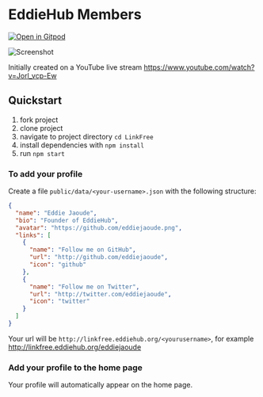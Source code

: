 # EddieHub Members

[![Open in Gitpod](https://gitpod.io/button/open-in-gitpod.svg)](https://gitpod.io/#https://github.com/EddieHubCommunity/LinkFree)

![Screenshot](https://user-images.githubusercontent.com/624760/132914060-a1ce5f13-d2df-4dac-8fad-345a71da7edd.png)

Initially created on a YouTube live stream https://www.youtube.com/watch?v=Jorl_vcp-Ew

## Quickstart

1. fork project
2. clone project
3. navigate to project directory `cd LinkFree`
4. install dependencies with `npm install`
5. run `npm start`

### To add your profile

Create a file `public/data/<your-username>.json` with the following structure:

```json
{
  "name": "Eddie Jaoude",
  "bio": "Founder of EddieHub",
  "avatar": "https://github.com/eddiejaoude.png",
  "links": [
    {
      "name": "Follow me on GitHub",
      "url": "http://github.com/eddiejaoude",
      "icon": "github"
    },
    {
      "name": "Follow me on Twitter",
      "url": "http://twitter.com/eddiejaoude",
      "icon": "twitter"
    }
  ]
}
```

Your url will be `http://linkfree.eddiehub.org/<yourusername>`, for example http://linkfree.eddiehub.org/eddiejaoude

### Add your profile to the home page

Your profile will automatically appear on the home page.
